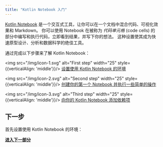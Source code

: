 ```yaml
---
title: "Kotlin Notebook 入门"
---
```

[Kotlin Notebook](kotlin-notebook-overview) 是一个交互式工具，让你可以在一个文档中混合代码、可视化效果和 Markdown。
你可以使用 Notebook 在被称为 _代码单元格_ (code cells) 的部分中编写和执行代码，立即看到结果，并写下你的想法。
这种设置使其成为快速原型设计、分析和数据科学的绝佳工具。

通过完成以下步骤来了解 Kotlin Notebook：

<img src="/img/icon-1.svg" alt="First step" width="25" style={{verticalAlign: 'middle'}}/> [设置使用 Kotlin Notebook 的环境](kotlin-notebook-set-up-env)

<img src="/img/icon-2.svg" alt="Second step" width="25" style={{verticalAlign: 'middle'}}/> [创建你的第一个 Notebook 并执行一些简单的操作](kotlin-notebook-create)

<img src="/img/icon-3.svg" alt="Third step" width="25" style={{verticalAlign: 'middle'}}/> [向你的 Kotlin Notebook 添加依赖项](kotlin-notebook-add-dependencies)

## 下一步

首先设置使用 Kotlin Notebook 的环境：

**[进入下一部分](kotlin-notebook-set-up-env)**